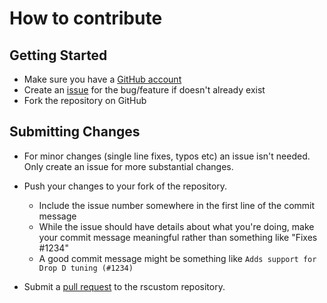 # How to contribute

## Getting Started

* Make sure you have a [GitHub account](https://github.com/signup/free)
* Create an [issue](https://github.com/rscustom/rocksmith-custom-song-toolkit/issues) for the bug/feature if doesn't already exist
* Fork the repository on GitHub

## Submitting Changes

* For minor changes (single line fixes, typos etc) an issue isn't needed. Only create an issue for more substantial changes.

* Push your changes to your fork of the repository.
  * Include the issue number somewhere in the first line of the commit message
  * While the issue should have details about what you're doing, make your commit message meaningful rather than something like "Fixes #1234"
  * A good commit message might be something like `Adds support for Drop D tuning (#1234)`
* Submit a [pull request](https://help.github.com/articles/using-pull-requests) to the rscustom repository.
